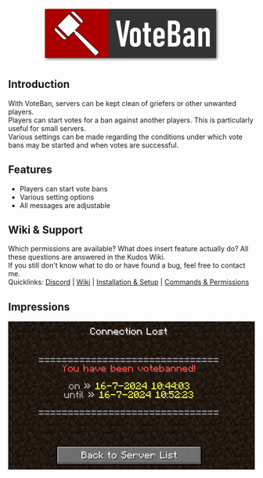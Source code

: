 <div align=center>
  <img src="https://github.com/Urbance/VoteBan-Media/blob/main/VoteBan%20Banner.png?raw=true"></img>
</div>

## Introduction
With VoteBan, servers can be kept clean of griefers or other unwanted players. 
<br>Players can start votes for a ban against another players. This is particularly useful for small servers. 
<br>Various settings can be made regarding the conditions under which vote bans may be started and when votes are successful.

## Features
- Players can start vote bans
- Various setting options
- All messages are adjustable

## Wiki & Support
Which permissions are available? What does insert feature actually do? All these questions are answered in the Kudos Wiki.
<br>If you still don't know what to do or have found a bug, feel free to contact me.
<br>Quicklinks: [Discord](https://discord.com/invite/hDqPms3MbH) | [Wiki](https://urbance.gitbook.io/voteban) | [Installation & Setup](https://urbance.gitbook.io/voteban/getting-started/installation-and-setup) | [Commands & Permissions](https://urbance.gitbook.io/voteban/getting-started/commands-and-permissions) 

## Impressions
<img src="https://github.com/Urbance/VoteBan-Media/blob/main/VoteBan%20Ban%20Screen.png?raw=true"></img>
